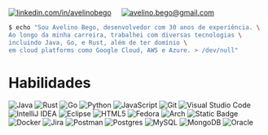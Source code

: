 [![linkedin.com/in/avelinobego](https://img.shields.io/badge/Linkedin-Avelino%20Bego-blue?style=for-the-badge&logo=linkedin)](https://www.linkedin.com/in/avelinobego/) &nbsp;&nbsp;&nbsp;&nbsp;[![avelino.bego@gmail.com](https://img.shields.io/badge/GMail-Avelino%20Bego-orange?style=for-the-badge&logo=gmail)](mailto:avelino.bego@gmail.com)

```Bash
$ echo "Sou Avelino Bego, desenvolvedor com 30 anos de experiência. \
Ao longo da minha carreira, trabalhei com diversas tecnologias \
incluindo Java, Go, e Rust, além de ter domínio \
em cloud platforms como Google Cloud, AWS e Azure. > /dev/null"
```


# Habilidades

![Java](https://img.shields.io/badge/java-%23ED8B00.svg?style=for-the-badge&logo=openjdk&logoColor=%2317202A) 
![Rust](https://img.shields.io/badge/rust-%2523000000.svg?style=for-the-badge&logo=rust&logoColor=%2317202A&labelColor=%23D35400&color=%23D35400)
![Go](https://img.shields.io/badge/go-%2300ADD8.svg?style=for-the-badge&logo=go&logoColor=white)
![Python](https://img.shields.io/badge/python-3670A0?style=for-the-badge&logo=python&logoColor=ffdd54)
![JavaScript](https://img.shields.io/badge/javascript-%23323330.svg?style=for-the-badge&logo=javascript&logoColor=%23F7DF1E)
![Git](https://img.shields.io/badge/git-%23F05033.svg?style=for-the-badge&logo=git&logoColor=white)
![Visual Studio Code](https://img.shields.io/badge/Visual%20Studio%20Code-0078d7.svg?style=for-the-badge&logo=visual-studio-code&logoColor=white)
![IntelliJ IDEA](https://img.shields.io/badge/IntelliJIDEA-000000.svg?style=for-the-badge&logo=intellij-idea&logoColor=white)
![Eclipse](https://img.shields.io/badge/Eclipse-FE7A16.svg?style=for-the-badge&logo=Eclipse&logoColor=white)
![HTML5](https://img.shields.io/badge/html5-%23E34F26.svg?style=for-the-badge&logo=html5&logoColor=white)
![Fedora](https://img.shields.io/badge/fedora-linux?style=for-the-badge&logo=fedora&label=linux&labelColor=%231b4f72)
![Arch](https://img.shields.io/badge/arch-linux?style=for-the-badge&logo=archlinux&label=linux&labelColor=%231b4f72)
![Static Badge](https://img.shields.io/badge/windows-11?style=for-the-badge&logo=mswindows&label=microsoft&color=%23d68910%20)
![Docker](https://img.shields.io/badge/docker-container?style=for-the-badge&logo=docker&labelColor=%231b4f72)
![Jira](https://img.shields.io/badge/jira-%230A0FFF.svg?style=for-the-badge&logo=jira&logoColor=white)
![Postman](https://img.shields.io/badge/Postman-FF6C37?style=for-the-badge&logo=postman&logoColor=white)
![Postgres](https://img.shields.io/badge/postgres-%23316192.svg?style=for-the-badge&logo=postgresql&logoColor=white)
![MySQL](https://img.shields.io/badge/mysql-%2300f.svg?style=for-the-badge&logo=mysql&logoColor=white)
![MongoDB](https://img.shields.io/badge/MongoDB-%234ea94b.svg?style=for-the-badge&logo=mongodb&logoColor=white)
![Oracle](https://img.shields.io/badge/Oracle-F80000?style=for-the-badge&logo=oracle&logoColor=white)
